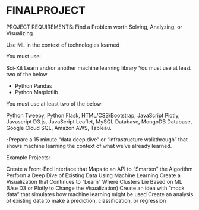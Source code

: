 # FINALPROJECT

PROJECT REQUIREMENTS:
Find a Problem worth Solving, Analyzing, or Visualizing

Use ML in the context of technologies learned

You must use:

Sci-Kit Learn and/or another machine learning library
You must use at least two of the below
* Python Pandas
* Python Matplotlib

You must use at least two of the below:

Python Tweepy, Python Flask, HTML/CSS/Bootstrap, JavaScript Plotly, Javascript D3.js, JavaScript Leaflet, MySQL Database, MongoDB Database, Google Cloud SQL, Amazon AWS, Tableau.

-Prepare a 15 minute “data deep dive” or “infrastructure walkthrough” that shows machine learning the context of what we’ve already learned.

Example Projects:

Create a Front-End Interface that Maps to an API to “Smarten” the Algorithm
Perform a Deep Dive of Existing Data Using Machine Learning
Create a Visualization that Continues to “Learn” Where Clusters Lie Based on ML (Use D3 or Plotly to Change the Visualization)
Create an idea with “mock data” that simulates how machine learning might be used
Create an analysis of existing data to make a prediction, classification, or regression
